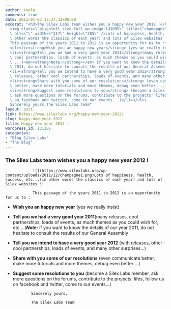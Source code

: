 ```yaml
---
author: koala
comments: true
date: 2012-01-03 17:37:32+00:00
excerpt: "<h3>The Silex Labs team wishes you a happy new year 2012 !</h3>\
  <img class=\"alignleft size-full wp-image-131095\" title=\"champagne\" src=\"https://www.silexlabs.org/wp-content/uploads/2011/12/champagne1.png\"\
  \ alt=\"\" width=\"317\" height=\"385\" />Lots of happiness, health, success, etc...(in\
  \ other words the classics of each year) and lots of Silex websites !!\
  This passage of the years 2011 to 2012 is an opportunity for us to :\
  <ul><li><strong>Wish you an happy new year</strong> (yes we really insist)</li>\
  <li><strong>Tell you we had a very good year 2011</strong>(many releases,\
  \ cool partnerships, loads of events, as much themes as you could wish for, etc\
  \ ...)<em><strong>Note:</strong></em> if you want to know the details of our year\
  \ 2011, do not hesitate to consult the results of our General Assembly</li>\
  <li><strong>Tell you we intend to have a very good year 2012</strong> (with\
  \ releases, other cool partnerships, loads of events, and many other surprises...)</li>\
  <li><strong>Share with you some of our resolutions</strong> (even communicate\
  \ better, make more tutorials and more themes, debug even better ...)</li>\
  <li><strong>Suggest some resolutions to you</strong> (become a Silex Labs member,\
  \ ask more questions on the forums, contribute to the projects' lifes, follow us\
  \ on facebook and twitter, come to our events...)</li></ul>\
  Sincerely yours,The Silex Labs Team"
layout: post
link: https://www.silexlabs.org/happy-new-year-2012/
slug: happy-new-year-2012
title: Happy new year 2012 !
wordpress_id: 131105
categories:
- "Blog Silex Labs"
- "The Blog"
---
```


### The Silex Labs team wishes you a happy new year 2012 !


				![](https://www.silexlabs.org/wp-content/uploads/2011/12/champagne1.png)Lots of happiness, health, success, etc...(in other words the classics of each year) and lots of Silex websites !!

				This passage of the years 2011 to 2012 is an opportunity for us to :




  * **Wish you an happy new year** (yes we really insist)


  * **Tell you we had a very good year 2011**(many releases, cool partnerships, loads of events, as much themes as you could wish for, etc ...)_**Note:**_ if you want to know the details of our year 2011, do not hesitate to consult the results of our General Assembly


  * **Tell you we intend to have a very good year 2012** (with releases, other cool partnerships, loads of events, and many other surprises...)


  * **Share with you some of our resolutions** (even communicate better, make more tutorials and more themes, debug even better ...)


  * **Suggest some resolutions to you** (become a Silex Labs member, ask more questions on the forums, contribute to the projects' lifes, follow us on facebook and twitter, come to our events...)


				Sincerely yours,

				The Silex Labs Team
